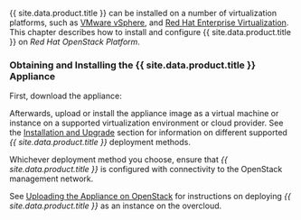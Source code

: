 {{ site.data.product.title }} can be installed on a number of virtualization
platforms, such as [VMware
vSphere](https://access.redhat.com/documentation/en/red-hat-cloudforms/4.0/installing-cloudforms-on-vmware-vsphere/installing-cloudforms-on-vmware-vsphere),
and [Red Hat Enterprise
Virtualization](https://access.redhat.com/documentation/en/red-hat-cloudforms/4.0/installing-cloudforms-on-red-hat-enterprise-virtualization/installing-cloudforms-on-red-hat-enterprise-virtualization).
This chapter describes how to install and configure {{ site.data.product.title }} on
*Red Hat OpenStack Platform*.

### Obtaining and Installing the {{ site.data.product.title }} Appliance

First, download the appliance:

Afterwards, upload or install the appliance image as a virtual machine
or instance on a supported virtualization environment or cloud provider.
See the [Installation and
Upgrade](https://access.redhat.com/documentation/en/red-hat-cloudforms/?category=installation%2520and%2520upgrade&version=4.7)
section for information on different supported *{{ site.data.product.title }}*
deployment methods.

Whichever deployment method you choose, ensure that *{{ site.data.product.title }}* is
configured with connectivity to the OpenStack management network.

<div class="tip">

See [Uploading the Appliance on
OpenStack](https://access.redhat.com/documentation/en/red-hat-cloudforms/4.7/single/installing-red-hat-cloudforms-on-red-hat-enterprise-linux-openstack-platform/#uploading-the-appliance-on-openstack)
for instructions on deploying *{{ site.data.product.title }}* as an instance on the
overcloud.

</div>
